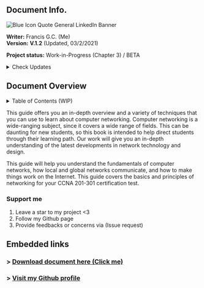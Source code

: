 ## Document Info.

![Blue Icon Quote General LinkedIn Banner](https://user-images.githubusercontent.com/75497349/109583152-60f63580-7b3a-11eb-999a-ae1c06c89b80.png)

**Writer:** Francis G.C. (Me) <br/>
**Version:** **V.1.2** (Updated, 03/2/2021) <br/>

**Project status:** Work-in-Progress (Chapter 3) / BETA <br/>

<details>
  <summary>Check Updates</summary>
   <br/>
  
- Small leak to Chapter 3.
- Updated content outline.
- New format of book introduction.
</details>

## Document Overview
<details>
  <summary>Table of Contents (WIP)</summary>
  <br/>
  
```
CHAPTER 1 (Network Foundation)	8
     Computer Network Perspective	8
          Network Overview	8
               Reliable Network	9
          Types of Networks	11
               3 Tier Architectural Model Overview	12
               2 Tier Architectural Model Overview	13
          Types of network topology	14
CHAPTER 2 (TCP/IP Model)	17
     TCP/IP Networking Model	17
          TCP/IP Application Layer	18
               HTTP Overview	19
                    Simple HTTP logic	20
                    Additional Information (HTTP)	20
          TCP/IP Transport Layer	21
               Transmission Control Protocol	21
                    TCP Flags	21
                    Connection-Oriented Communication	22
                    Three-Way Handshake	22
                    Flow Control	23
                    TCP Error Detection/Recovery	25
                    Same-layer and Adjacent-layer Interactions	26
                    TCP Header	26
                    4 Way Handshake	28
               User Datagram Protocol	28
TCP/IP Network Layer	30
     Characteristics of IP	30
     IPv4 Overview	31
     Limitations of IPv4	32
     IPv6 Overview	32
     Routing basic overview	34
     Network Layer Summary	36
Data link layer	36
     Transmission methods	38
     Sublayers (MAC and LLC)	38
     Encapsulation and De-encapsulation	38
Physical Layer Overview	38
     Physical Layer Summary	39
Benefits of a network model	39
Chapter Summary	39
CHAPTER 3 (Ethernet Introduction)	39
     Ethernet Introduction	41
          Types of Ethernet LANs	41
```   
## NOTE: The following contents may not be updated. Chapter 3, small leak!
</details>

This guide offers you an in-depth overview and a variety of techniques that you can use to learn about computer networking. Computer networking is a wide-ranging subject, since it covers a wide range of fields. This can be daunting for new students, so this book is intended to help direct students through their learning path. Our work will give you an in-depth understanding of the latest developments in network technology and design.

This guide will help you understand the fundamentals of computer networks, how local and global networks communicate, and how to make things work on the Internet. This guide covers the basics and principles of networking for your CCNA 201-301 certification test. <br/>

### Support me
  
1) Leave a star to my project <3
2) Follow my Github page
3) Provide feedbacks or concerns via (Issue request)

## Embedded links
### > [Download document here (Click me)](https://github.com/FrancisIGP/CCNA-Document/blob/main/1CCNA-Document(Draft)%20-%20Draft.pdf) <br/>
### > [Visit my Github profile](https://github.com/FrancisIGP)
